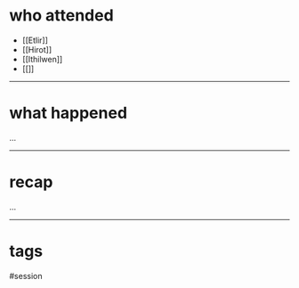 # who attended

- [[Etlir]]
- [[Hirot]]
- [[Ithilwen]]
- [[]]

---
# what happened

...

---
# recap

...

---
# tags

#session